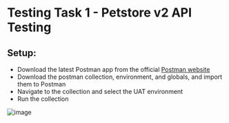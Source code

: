 # Testing Task 1 - Petstore v2 API Testing

## Setup:

- Download the latest Postman app from the official [Postman website](https://www.postman.com/downloads/)
- Download the postman collection, environment, and globals, and import them to Postman
- Navigate to the collection and select the UAT environment
- Run the collection

![image](https://github.com/user-attachments/assets/ab7134d9-403c-4b0b-8a30-07740655f6f7)
